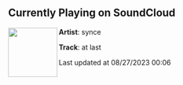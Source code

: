 ## Currently Playing on SoundCloud

[<img align="left" width="100" src="https://i1.sndcdn.com/artworks-cSPuS0dImZwJImGf-lznobw-t500x500.jpg">](https://soundcloud.com/syncearts/atlast?in=wearenova/sets/nmf-8-25-23)

**Artist**: synce 

**Track**: at last

Last updated at 08/27/2023 00:06

